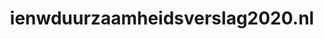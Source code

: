 ---
layout: post
title:  "ienwduurzaamheidsverslag2020.nl"
internal_url:  "/data/ienwduurzaamheidsverslag2020.nl.html"
categories: dutchgov
---